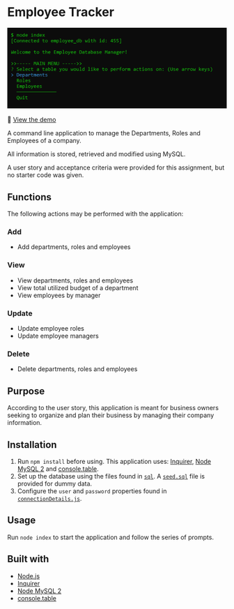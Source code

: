 # Employee Tracker

![Employee Tracker Preview](./img/employeeDB_preview.png)

:link: [View the demo](https://drive.google.com/file/d/1qK6dDbHv2LevG-pKRqnFD16E_NHIn0Xr/view)

A command line application to manage the Departments, Roles and Employees of a company.

All information is stored, retrieved and modified using MySQL.

A user story and acceptance criteria were provided for this assignment, but no starter code was given.

## Functions

The following actions may be performed with the application:

### Add

- Add departments, roles and employees

### View

- View departments, roles and employees
- View total utilized budget of a department
- View employees by manager

### Update

- Update employee roles
- Update employee managers

### Delete

- Delete departments, roles and employees

## Purpose

According to the user story, this application is meant for business owners seeking to organize and plan their business by managing their company information.

## Installation

1. Run `npm install` before using. This application uses: [Inquirer](https://www.npmjs.com/package/inquirer), [Node MySQL 2](https://www.npmjs.com/package/mysql2) and [console.table](https://www.npmjs.com/package/console.table).
2. Set up the database using the files found in [`sql`](./sql). A [`seed.sql`](./sql/seed.sql) file is provided for dummy data.
3. Configure the `user` and `password` properties found in [`connectionDetails.js`](./assets/constants/connectionDetails.js).

## Usage

Run `node index` to start the application and follow the series of prompts.

## Built with

- [Node.js](https://nodejs.org/en/)
- [Inquirer](https://www.npmjs.com/package/inquirer)
- [Node MySQL 2](https://www.npmjs.com/package/mysql2)
- [console.table](https://www.npmjs.com/package/console.table)
